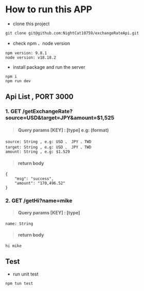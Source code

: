 # How to run this APP

- clone this project

```
git clone git@github.com:NightCat10759/exchangeRateApi.git
```

- check npm 、node version

```
npm version: 9.8.1
node version: v18.18.2
```

- install package and run the server

```
npm i 
npm run dev
```

## Api List , PORT 3000

### 1. GET /getExchangeRate?source=USD&target=JPY&amount=$1,525

> #### Query params [KEY] : [type] e.g: (format)

```
source: String , e.g: USD 、 JPY 、TWD
target: String , e.g: USD 、 JPY 、TWD
amount: String , e.g: $1.529
```

> #### return body

```
{
    "msg": "success",
    "amount": "170,496.52"
}
```



### 2. GET /getHi?name=mike

> #### Query params [KEY] : [type]

```
name: String
```

> #### return body

```
hi mike
```


## Test


- run unit test

```
npm tun test
```
